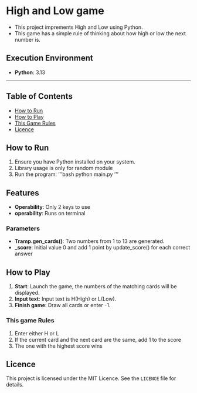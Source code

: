 # **High and Low game**

- This project imprements High and Low using Python.
- This game has a simple rule of thinking about how high or low the next number is.

## **Execution Environment**
- **Python**: 3.13

---

## Table of Contents

- [How to Run](#how-to-run)
- [How to Play](#how-to-play)
- [This Game Rules](#this-game-rules)
- [Licence](#licence)

## How to Run
1. Ensure you have Python installed on your system.
2. Library usage is only for random module
3. Run the program:
   ’’’bash
   python main.py
   ’’’

## Features
- **Operability**: Only 2 keys to use
- **operability**: Runs on terminal

### Parameters
- **Tramp.gen_cards()**: Two numbers from 1 to 13 are generated.
- **_score**: Initial value 0 and add 1 point by update_score() for each correct answer

## How to Play
1. **Start**: Launch the game, the numbers of the matching cards will be displayed.
2. **Input text**: Input text is H(High) or L(Low).
3. **Finish game**: Draw all cards or enter -1.

### This game Rules
1. Enter either H or L
2. If the current card and the next card are the same, add 1 to the score
3. The one with the highest score wins

## Licence
This project is licensed under the MIT Licence. See the `LICENCE` file for details.
